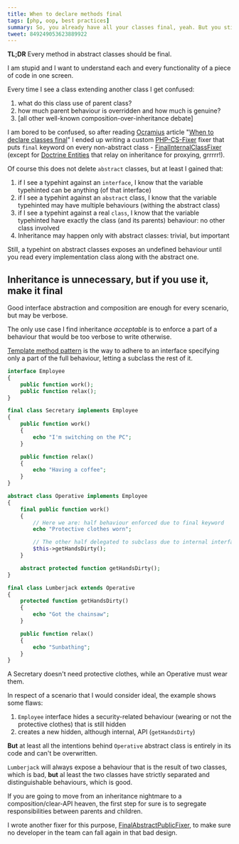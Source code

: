 ```yaml
---
title: When to declare methods final
tags: [php, oop, best practices]
summary: So, you already have all your classes final, yeah. But you still use abstract classes, don't you?
tweet: 849249053623889922
---
```


**TL;DR** Every method in abstract classes should be final.

I am stupid and I want to understand each and every functionality of a piece of
code in one screen.

Every time I see a class extending another class I get confused:

1. what do this class use of parent class?
1. how much parent behaviour is overridden and how much is genuine?
1. [all other well-known composition-over-inheritance debate]

I am bored to be confused, so after reading [Ocramius] article "[When to declare classes final]"
I ended up writing a custom [PHP-CS-Fixer] fixer that puts `final` keyword
on every non-abstract class - [FinalInternalClassFixer] (except for
[Doctrine Entities] that relay on inheritance for proxying, grrrrr!).

Of course this does not delete `abstract` classes, but at least I gained that:

1. if I see a typehint against an `interface`, I know that the variable typehinted
can be anything (of that interface)
1. if I see a typehint against an `abstract` class, I know that the variable
typehinted may have multiple behaviours (withing the abstract class)
1. if I see a typehint against a real `class`, I know that the variable
typehinted have exactly the class (and its parents) behaviour: no other class
involved
1. Inheritance may happen only with abstract classes: trivial, but important

Still, a typehint on abstract classes exposes an undefined behaviour until you
read every implementation class along with the abstract one.

## Inheritance is unnecessary, but if you use it, make it final

Good interface abstraction and composition are enough for every scenario, but
may be verbose.

The only use case I find inheritance *acceptable* is to enforce a part of a
behaviour that would be too verbose to write otherwise.

[Template method pattern] is the way to adhere to an interface specifying only
a part of the full behaviour, letting a subclass the rest of it.

```php
interface Employee
{
    public function work();
    public function relax();
}

final class Secretary implements Employee
{
    public function work()
    {
        echo "I'm switching on the PC";
    }

    public function relax()
    {
        echo "Having a coffee";
    }
}

abstract class Operative implements Employee
{
    final public function work()
    {
        // Here we are: half behaviour enforced due to final keyword
        echo "Protective clothes worn";

        // The other half delegated to subclass due to internal interface
        $this->getHandsDirty();
    }

    abstract protected function getHandsDirty();
}

final class Lumberjack extends Operative
{
    protected function getHandsDirty()
    {
        echo "Got the chainsaw";
    }

    public function relax()
    {
        echo "Sunbathing";
    }
}
```

A Secretary doesn't need protective clothes, while an Operative must wear them.

In respect of a scenario that I would consider ideal, the example shows some
flaws:

1. `Employee` interface hides a security-related behaviour (wearing or
not the protective clothes) that is still hidden
1. creates a new hidden, although internal, API (`getHandsDirty`)

**But** at least all the intentions behind `Operative` abstract class is entirely
in its code and can't be overwritten.

`Lumberjack` will always expose a behaviour that is the result of two classes,
which is bad, **but** al least the two classes have strictly separated and
distinguishable behaviours, which is good.

If you are going to move from an inheritance nightmare to a composition/clear-API
heaven, the first step for sure is to segregate responsibilities between parents
and children.

I wrote another fixer for this purpose, [FinalAbstractPublicFixer], to make sure
no developer in the team can fall again in that bad design.

[Ocramius]: https://twitter.com/Ocramius
[When to declare classes final]: https://ocramius.github.io/blog/when-to-declare-classes-final/
[PHP-CS-Fixer]: https://github.com/FriendsOfPHP/PHP-CS-Fixer
[FinalInternalClassFixer]: https://github.com/Slamdunk/php-cs-fixer-extensions/blob/master/lib/FinalInternalClassFixer.php
[Doctrine Entities]: http://docs.doctrine-project.org/projects/doctrine-orm/en/latest/reference/architecture.html#entities
[Template method pattern]: https://en.wikipedia.org/wiki/Template_method_pattern
[FinalAbstractPublicFixer]: https://github.com/Slamdunk/php-cs-fixer-extensions/blob/master/lib/FinalAbstractPublicFixer.php
